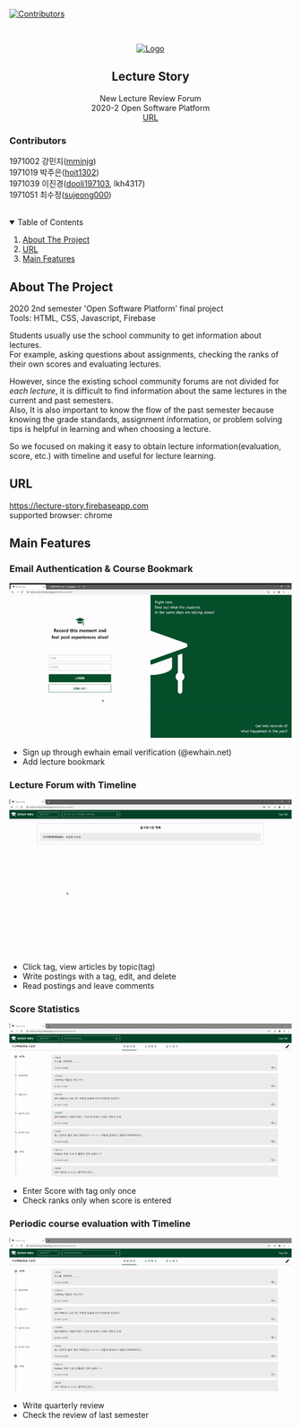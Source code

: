 [![Contributors][contributors-shield]][contributors-url]

<!-- PROJECT LOGO -->
<br />
<p align="center">
  <a href="https://lecture-story.firebaseapp.com">
    <img src="public/imgs/logo.png" alt="Logo" width="300">
  </a>

  <h2 align="center">Lecture Story</h2>

  <p align="center">
    New Lecture Review Forum
    <br>2020-2 Open Software Platform
    <br>
    <a href="https://lecture-story.firebaseapp.com">URL</a>
  </p>
</p>

### Contributors

1971002 강민지([mminjg](https://github.com/mminjg))  
1971019 박주은([hoit1302](https://github.com/hoit1302))  
1971039 이진경([dooli197103](https://github.com/dooli197103), lkh4317)  
1971051 최수정([sujeong000](https://github.com/sujeong000))

<br>
<details open="open">
  <summary>Table of Contents</summary>
  <ol>
    <li><a href="#about-the-project">About The Project</a></li>
    <li><a href="#URL">URL</a></li>
    <li><a href="#Main Features">Main Features</a></li>
  </ol>
</details>

## About The Project

2020 2nd semester 'Open Software Platform' final project  
Tools: HTML, CSS, Javascript, Firebase

Students usually use the school community to get information about lectures.  
For example, asking questions about assignments, checking the ranks of their own scores and evaluating lectures.

However, since the existing school community forums are not divided for _each lecture_, it is difficult to find information about the same lectures in the current and past semesters.  
Also, It is also important to know the flow of the past semester because knowing the grade standards, assignment information, or problem solving tips is helpful in learning and when choosing a lecture.

So we focused on making it easy to obtain lecture information(evaluation, score, etc.) with timeline and useful for lecture learning.

## URL

https://lecture-story.firebaseapp.com  
supported browser: chrome

## Main Features

### Email Authentication & Course Bookmark

![image](gif/email.gif)

- Sign up through ewhain email verification (@ewhain.net)
- Add lecture bookmark

### Lecture Forum with Timeline

![image](gif/timeline.gif)

- Click tag, view articles by topic(tag)
- Write postings with a tag, edit, and delete
- Read postings and leave comments

### Score Statistics

![image](gif/score.gif)

- Enter Score with tag only once
- Check ranks only when score is entered

### Periodic course evaluation with Timeline

![image](gif/evaluation.gif)

- Write quarterly review
- Check the review of last semester

[contributors-shield]: https://img.shields.io/github/contributors/othneildrew/Best-README-Template.svg?style=for-the-badge
[contributors-url]: https://github.com/sujeong000/Lecture_Story/graphs/contributors
